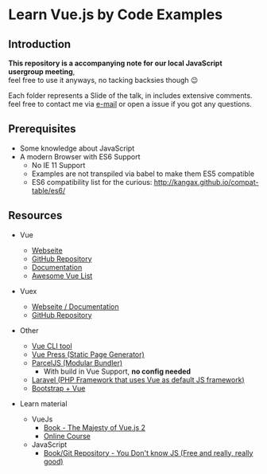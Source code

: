 # Learn Vue.js by Code Examples

## Introduction

__This repository is a accompanying note for our local JavaScript usergroup meeting__,\
feel free to use it anyways, no tacking backsies though 😉

Each folder represents a Slide of the talk, in includes extensive comments.\
feel free to contact me via [e-mail](mailto:mail@hans-koch.me) or open a issue if you got any questions. 

## Prerequisites
- Some knowledge about JavaScript
- A modern Browser with ES6 Support
  - No IE 11 Support
  - Examples are not transpiled via babel to make them ES5 compatible
  - ES6 compatibility list for the curious: http://kangax.github.io/compat-table/es6/

## Resources

- Vue
  - [Webseite](https://vuejs.org)
  - [GitHub Repository](https://github.com/vuejs/vue)
  - [Documentation](https://vuejs.org)
  - [Awesome Vue List](https://github.com/vuejs/awesome-vue)

- Vuex
  - [Webseite / Documentation](https://vuex.vuejs.org/)
  - [GitHub Repository](https://github.com/vuejs/vuex)

- Other
  - [Vue CLI tool](https://cli.vuejs.org/)
  - [Vue Press (Static Page Generator)](https://vuepress.vuejs.org/)
  - [ParcelJS (Modular Bundler)](https://parceljs.org/)
    - With build in Vue Support, __no config needed__
  - [Laravel (PHP Framework that uses Vue as default JS framework)](https://laravel.com/)
  - [Bootstrap + Vue](https://bootstrap-vue.js.org/)
- Learn material
  - VueJs
    - [Book - The Majesty of Vue.js 2
](https://leanpub.com/vuejs2)
    - [Online Course](https://vueschool.io/)
  - JavaScript
    - [Book/Git Repository - You Don't know JS (Free and really, really good)](https://github.com/getify/You-Dont-Know-JS)
